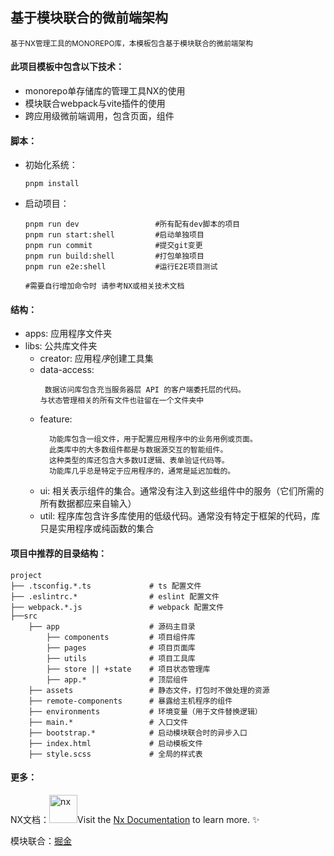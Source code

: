 ## 基于模块联合的微前端架构
<small>基于NX管理工具的MONOREPO库，本模板包含基于模块联合的微前端架构</small>

#### 此项目模板中包含以下技术：
  - monorepo单存储库的管理工具NX的使用
  - 模块联合webpack与vite插件的使用
  - 跨应用级微前端调用，包含页面，组件

#### 脚本：
  - 初始化系统：
    ```` 
    pnpm install
    ```` 
  - 启动项目：
    ````
    pnpm run dev                 #所有配有dev脚本的项目
    pnpm run start:shell         #启动单独项目
    pnpm run commit              #提交git变更
    pnpm run build:shell         #打包单独项目
    pnpm run e2e:shell           #运行E2E项目测试

    #需要自行增加命令时 请参考NX或相关技术文档
    ````
    
#### 结构：
  - apps: 应用程序文件夹
  - libs: 公共库文件夹
    - creator:  应用程*序*创建工具集
    - data-access: 
      ````
       数据访问库包含充当服务器层 API 的客户端委托层的代码。
      与状态管理相关的所有文件也驻留在一个文件夹中
      ````
    - feature: 
      ```` 
        功能库包含一组文件，用于配置应用程序中的业务用例或页面。
        此类库中的大多数组件都是与数据源交互的智能组件。
        这种类型的库还包含大多数UI逻辑、表单验证代码等。
        功能库几乎总是特定于应用程序的，通常是延迟加载的。
      ````
    - ui: 相关表示组件的集合。通常没有注入到这些组件中的服务（它们所需的所有数据都应来自输入）
    - util: 程序库包含许多库使用的低级代码。通常没有特定于框架的代码，库只是实用程序或纯函数的集合

#### 项目中推荐的目录结构：
  ```
  project
  ├── .tsconfig.*.ts             # ts 配置文件
  ├── .eslintrc.*                # eslint 配置文件
  ├── webpack.*.js               # webpack 配置文件
  ├──src
      ├── app                    # 源码主目录
          ├── components         # 项目组件库
          ├── pages              # 项目页面库
          ├── utils              # 项目工具库
          ├── store || +state    # 项目状态管理库
          ├── app.*              # 顶层组件
      ├── assets                 # 静态文件，打包时不做处理的资源
      ├── remote-components      # 暴露给主机程序的组件
      ├── environments           # 环境变量（用于文件替换逻辑）
      ├── main.*                 # 入口文件
      ├── bootstrap.*            # 启动模块联合时的异步入口
      ├── index.html             # 启动模板文件
      ├── style.scss             # 全局的样式表
  ```


#### 更多：  

NX文档：<img src="https://raw.githubusercontent.com/nrwl/nx/master/images/nx-logo.png" width="45" alt='nx'>Visit the [Nx Documentation](https://nx.dev) to learn more. ✨

模块联合：<a href="https://juejin.cn/post/7005450458009600036">掘金</a>
